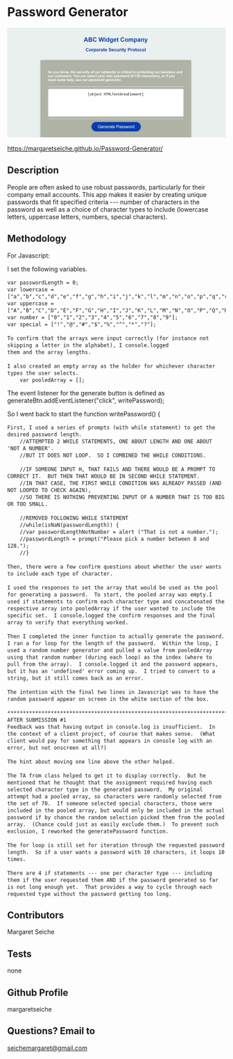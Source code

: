 # Password Generator

![Snapshot of Deployed Version](https://github.com/margaretseiche/05212020-Password-Generator/blob/master/screenshots%20of%20finished%20project/Password%20Generator.JPG)

https://margaretseiche.github.io/Password-Generator/

## Description
People are often asked to use robust passwords, particularly for their company email accounts.  This app makes it easier by creating unique passwords that fit specified criteria --- number of characters in the password as well as a choice of character types to include (lowercase letters, uppercase letters, numbers, special characters).  

## Methodology

For Javascript:

I set the following variables.

    var passwordLength = 0;
    var lowercase = ["a","b","c","d","e","f","g","h","i","j","k","l","m","n","o","p","q","r","s","t","u","v","w","x","y","z"];
    var uppercase = ["A","B","C","D","E","F","G","H","I","J","K","L","M","N","O","P","Q","R","S","T","U","V","W","X","Y","Z"];
    var number = ["0","1","2","3","4","5","6","7","8","9"];
    var special = ["!","@","#","$","%","^","*","?"];

    To confirm that the arrays were input correctly (for instance not skipping a letter in the alphabet), I console.logged 
    them and the array lengths.

    I also created an empty array as the holder for whichever character types the user selects.
        var pooledArray = [];

The event listener for the generate button is defined as 
    generateBtn.addEventListener("click", writePassword);    

So I went back to start the
    function writePassword() {

    First, I used a series of prompts (with while statement) to get the desired password length.
        //ATTEMPTED 2 WHILE STATEMENTS, ONE ABOUT LENGTH AND ONE ABOUT 'NOT A NUMBER'.  
        //BUT IT DOES NOT LOOP.  SO I COMBINED THE WHILE CONDITIONS.

        //IF SOMEONE INPUT H, THAT FAILS AND THERE WOULD BE A PROMPT TO CORRECT IT.  BUT THEN THAT WOULD BE IN SECOND WHILE STATEMENT.
        //IN THAT CASE, THE FIRST WHILE CONDITION WAS ALREADY PASSED (AND NOT LOOPED TO CHECK AGAIN), 
        //SO THERE IS NOTHING PREVENTING INPUT OF A NUMBER THAT IS TOO BIG OR TOO SMALL.
        
        //REMOVED FOLLOWING WHILE STATEMENT
        //while(isNaN(passwordLength)) {
        //var passwordLengthNotNumber = alert ("That is not a number.");
        //passwordLength = prompt("Please pick a number between 8 and 128.");    
        //}  

    Then, there were a few confirm questions about whether the user wants to include each type of character.    

    I used the responses to set the array that would be used as the pool for generating a password.  To start, the pooled array was empty.I used if statements to confirm each character type and concatenated the respective array into pooledArray if the user wanted to include the specific set.  I console.logged the confirm responses and the final array to verify that everything worked.  

    Then I completed the inner function to actually generate the password.  I ran a for loop for the length of the password.  Within the loop, I used a random number generator and pulled a value from pooledArray using that random number (during each loop) as the index (where to pull from the array).  I console.logged it and the password appears, but it has an 'undefined' error coming up.  I tried to convert to a string, but it still comes back as an error.

    The intention with the final two lines in Javascript was to have the random password appear on screen in the white section of the box. 

    *************************************************************************************************************
    AFTER SUBMISSION #1
    Feedback was that having output in console.log is insufficient.  In the context of a client project, of course that makes sense.  (What client would pay for something that appears in console log with an error, but not onscreen at all?)

    The hint about moving one line above the other helped.

    The TA from class helped to get it to display correctly.  But he mentioned that he thought that the assignment required having each selected character type in the generated password.  My original attempt had a pooled array, so characters were randomly selected from the set of 70.  If someone selected special characters, those were included in the pooled array, but would only be included in the actual password if by chance the random selection picked them from the pooled array.  (Chance could just as easily exclude them.)  To prevent such exclusion, I reworked the generatePassword function.  
    
    The for loop is still set for iteration through the requested password length.  So if a user wants a password with 10 characters, it loops 10 times.

    There are 4 if statements --- one per character type --- including them if the user requested them AND if the password generated so far is not long enough yet.  That provides a way to cycle through each requested type without the password getting too long.

## Contributors
Margaret Seiche

## Tests
none

## Github Profile
margaretseiche

## Questions? Email to     
seichemargaret@gmail.com
